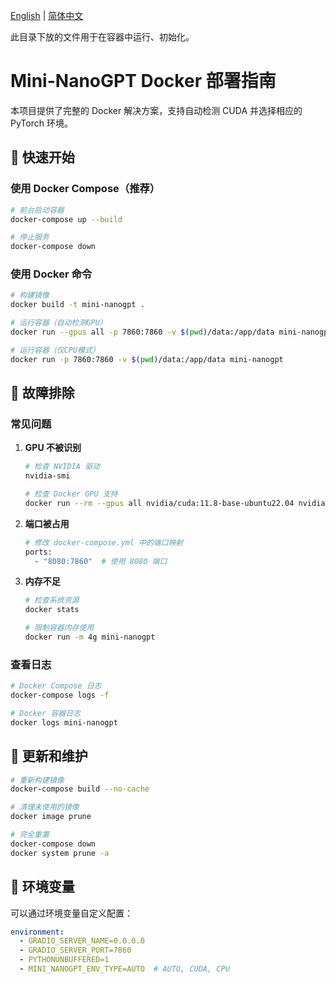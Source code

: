 [English](README.md) | [简体中文](README.zh.md)

此目录下放的文件用于在容器中运行、初始化。

# Mini-NanoGPT Docker 部署指南

本项目提供了完整的 Docker 解决方案，支持自动检测 CUDA 并选择相应的 PyTorch 环境。

## 🚀 快速开始

### 使用 Docker Compose（推荐）

```bash
# 前台启动容器
docker-compose up --build

# 停止服务
docker-compose down
```

### 使用 Docker 命令

```bash
# 构建镜像
docker build -t mini-nanogpt .

# 运行容器（自动检测GPU）
docker run --gpus all -p 7860:7860 -v $(pwd)/data:/app/data mini-nanogpt

# 运行容器（仅CPU模式）
docker run -p 7860:7860 -v $(pwd)/data:/app/data mini-nanogpt
```

## 🐛 故障排除

### 常见问题

1. **GPU 不被识别**
   ```bash
   # 检查 NVIDIA 驱动
   nvidia-smi
   
   # 检查 Docker GPU 支持
   docker run --rm --gpus all nvidia/cuda:11.8-base-ubuntu22.04 nvidia-smi
   ```

2. **端口被占用**
   ```bash
   # 修改 docker-compose.yml 中的端口映射
   ports:
     - "8080:7860"  # 使用 8080 端口
   ```

3. **内存不足**
   ```bash
   # 检查系统资源
   docker stats
   
   # 限制容器内存使用
   docker run -m 4g mini-nanogpt
   ```

### 查看日志
```bash
# Docker Compose 日志
docker-compose logs -f

# Docker 容器日志
docker logs mini-nanogpt
```

## 🔄 更新和维护

```bash
# 重新构建镜像
docker-compose build --no-cache

# 清理未使用的镜像
docker image prune

# 完全重置
docker-compose down
docker system prune -a
```

## 📝 环境变量

可以通过环境变量自定义配置：

```yaml
environment:
  - GRADIO_SERVER_NAME=0.0.0.0
  - GRADIO_SERVER_PORT=7860
  - PYTHONUNBUFFERED=1
  - MINI_NANOGPT_ENV_TYPE=AUTO  # AUTO, CUDA, CPU
```
